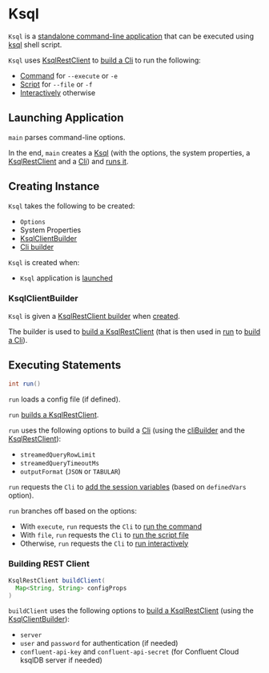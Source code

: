 # Ksql

`Ksql` is a [standalone command-line application](#main) that can be executed using [ksql](index.md) shell script.

`Ksql` uses [KsqlRestClient](#KsqlRestClient) to [build a Cli](Cli.md#build) to run the following:

* [Command](Cli.md#runCommand) for `--execute` or `-e`
* [Script](Cli.md#runScript) for `--file` or `-f`
* [Interactively](Cli.md#runInteractively) otherwise

## <span id="main"> Launching Application

`main` parses command-line options.

In the end, `main` creates a [Ksql](Ksql.md) (with the options, the system properties, a [KsqlRestClient](KsqlRestClient.md#create) and a [Cli](Cli.md#build)) and [runs it](Ksql.md#run).

## Creating Instance

`Ksql` takes the following to be created:

* <span id="options"> `Options`
* <span id="systemProps"> System Properties
* [KsqlClientBuilder](#clientBuilder)
* <span id="cliBuilder"> [Cli builder](Cli.md#build)

`Ksql` is created when:

* `Ksql` application is [launched](#main)

### <span id="clientBuilder"><span id="KsqlRestClient"> KsqlClientBuilder

`Ksql` is given a [KsqlRestClient builder](KsqlRestClient.md#create) when [created](#creating-instance).

The builder is used to [build a KsqlRestClient](#buildClient) (that is then used in [run](#run) to [build a Cli](Cli.md#build)).

## <span id="run"> Executing Statements

```java
int run()
```

`run` loads a config file (if defined).

`run` [builds a KsqlRestClient](#buildClient).

`run` uses the following options to build a [Cli](Cli.md#build) (using the [cliBuilder](#cliBuilder) and the [KsqlRestClient](KsqlRestClient.md)):

* `streamedQueryRowLimit`
* `streamedQueryTimeoutMs`
* `outputFormat` (`JSON` or `TABULAR`)

`run` requests the `Cli` to [add the session variables](Cli.md#addSessionVariables) (based on `definedVars` option).

`run` branches off based on the options:

* With `execute`, `run` requests the `Cli` to [run the command](Cli.md#runCommand)
* With `file`, `run` requests the `Cli` to [run the script file](Cli.md#runScript)
* Otherwise, `run` requests the `Cli` to [run interactively](Cli.md#runInteractively)

### <span id="buildClient"> Building REST Client

```java
KsqlRestClient buildClient(
  Map<String, String> configProps
)
```

`buildClient` uses the following options to [build a KsqlRestClient](KsqlRestClient.md#create) (using the [KsqlClientBuilder](#clientBuilder)):

* `server`
* `user` and `password` for authentication (if needed)
* `confluent-api-key` and `confluent-api-secret` (for Confluent Cloud ksqlDB server if needed)
